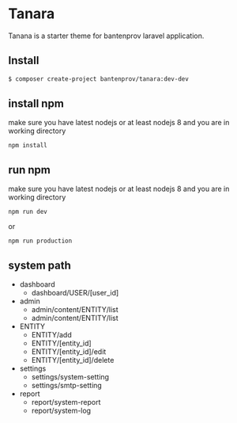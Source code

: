 # Tanara

Tanana is a starter theme for bantenprov laravel application.

## Install

```sh
$ composer create-project bantenprov/tanara:dev-dev
```
## install npm
make sure you have latest nodejs or at least nodejs 8 and you are in working directory 
```
npm install
```

## run npm
make sure you have latest nodejs or at least nodejs 8 and you are in working directory
```
npm run dev
```
or

```
npm run production
```

## system path
- dashboard
  - dashboard/USER/[user_id]
- admin
  - admin/content/ENTITY/list
  - admin/content/ENTITY/list
- ENTITY
  - ENTITY/add
  - ENTITY/[entity_id]
  - ENTITY/[entity_id]/edit
  - ENTITY/[entity_id]/delete
- settings
  - settings/system-setting
  - settings/smtp-setting
- report
  - report/system-report
  - report/system-log
